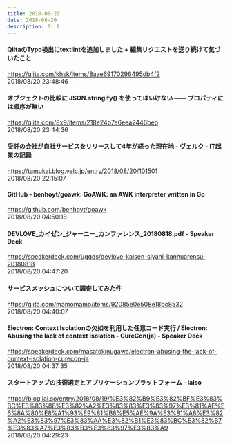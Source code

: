 ```yaml
---
title: 2018-08-20
date: 2018-08-20
description: B! 8
---
```


#### QiitaのTypo検出にtextlintを追加しました + 編集リクエストを送り続けて気づいたこと
https://qiita.com/khsk/items/8aae69170296495db4f2<br>
2018/08/20 23:48:46<br>


#### オブジェクトの比較に JSON.stringify() を使ってはいけない —— プロパティには順序が無い
https://qiita.com/8x9/items/218e24b7e6eea2446beb<br>
2018/08/20 23:44:36<br>


#### 受託の会社が自社サービスをリリースして4年が経った現在地 - ヴェルク - IT起業の記録
https://tamukai.blog.velc.jp/entry/2018/08/20/101501<br>
2018/08/20 22:15:07<br>


#### GitHub - benhoyt/goawk: GoAWK: an AWK interpreter written in Go
https://github.com/benhoyt/goawk<br>
2018/08/20 04:50:18<br>


#### DEVLOVE_カイゼン_ジャーニー_カンファレンス_20180818.pdf - Speaker Deck
https://speakerdeck.com/uggds/devlove-kaisen-siyani-kanhuarensu-20180818<br>
2018/08/20 04:47:20<br>


#### サービスメッシュについて調査してみた件
https://qiita.com/mamomamo/items/92085e0e508e18bc8532<br>
2018/08/20 04:40:07<br>


#### Electron: Context Isolationの欠如を利用した任意コード実行 / Electron: Abusing the lack of context isolation - CureCon(ja) - Speaker Deck
https://speakerdeck.com/masatokinugawa/electron-abusing-the-lack-of-context-isolation-curecon-ja<br>
2018/08/20 04:37:35<br>


#### スタートアップの技術選定とアプリケーションプラットフォーム - laiso
https://blog.lai.so/entry/2018/08/19/%E3%82%B9%E3%82%BF%E3%83%BC%E3%83%88%E3%82%A2%E3%83%83%E3%83%97%E3%81%AE%E6%8A%80%E8%A1%93%E9%81%B8%E5%AE%9A%E3%81%A8%E3%82%A2%E3%83%97%E3%83%AA%E3%82%B1%E3%83%BC%E3%82%B7%E3%83%A7%E3%83%B3%E3%83%97%E3%83%A9<br>
2018/08/20 04:29:23<br>


